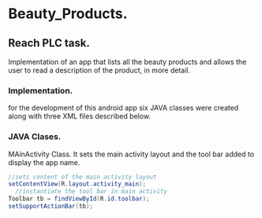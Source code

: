 # Beauty_Products.
## Reach PLC task.
Implementation of an app that lists all the beauty products and allows the user to read a description of the product, in more detail.
### Implementation.
for the development of this android app six JAVA classes were created along with three XML files described below.
### JAVA Clases.
MAinActivity Class.
It sets the main activity layout and the tool bar added to display the app name.
```java
//sets content of the main activity layout
setContentView(R.layout.activity_main);
  //instantiate the tool bar in main activity
Toolbar tb = findViewById(R.id.toolbar);
setSupportActionBar(tb);
```
